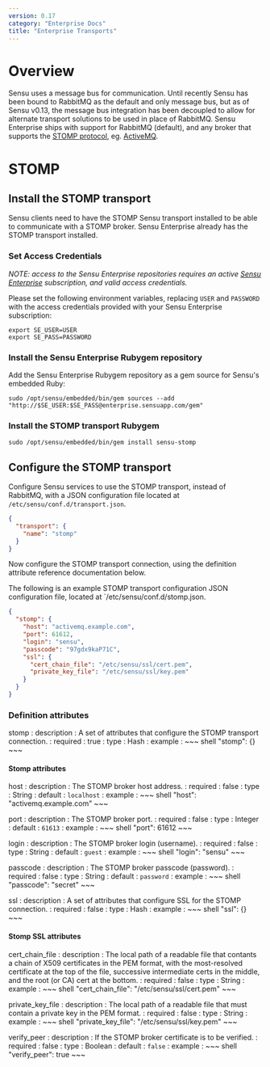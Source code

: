 ```yaml
---
version: 0.17
category: "Enterprise Docs"
title: "Enterprise Transports"
---
```


# Overview

Sensu uses a message bus for communication. Until recently Sensu has been bound to RabbitMQ as the default and only message bus, but as of Sensu v0.13, the message bus integration has been decoupled to allow for alternate transport solutions to be used in place of RabbitMQ. Sensu Enterprise ships with support for RabbitMQ (default), and any broker that supports the [STOMP protocol][stomp], eg. [ActiveMQ][activemq].

# STOMP

## Install the STOMP transport

Sensu clients need to have the STOMP Sensu transport installed to be able to communicate with a STOMP broker. Sensu Enterprise already has the STOMP transport installed.

### Set Access Credentials

_NOTE: access to the Sensu Enterprise repositories requires an active [Sensu Enterprise](http://sensuapp.org/enterprise#pricing) subscription, and valid access credentials._

Please set the following environment variables, replacing `USER` and `PASSWORD` with the access credentials provided with your Sensu Enterprise subscription:

~~~ shell
export SE_USER=USER
export SE_PASS=PASSWORD
~~~

### Install the Sensu Enterprise Rubygem repository

Add the Sensu Enterprise Rubygem repository as a gem source for Sensu's embedded Ruby:

~~~ shell
sudo /opt/sensu/embedded/bin/gem sources --add "http://$SE_USER:$SE_PASS@enterprise.sensuapp.com/gem"
~~~

### Install the STOMP transport Rubygem

~~~ shell
sudo /opt/sensu/embedded/bin/gem install sensu-stomp
~~~

## Configure the STOMP transport

Configure Sensu services to use the STOMP transport, instead of RabbitMQ, with a JSON configuration file located at `/etc/sensu/conf.d/transport.json`.

~~~ json
{
  "transport": {
    "name": "stomp"
  }
}
~~~

Now configure the STOMP transport connection, using the definition attribute reference documentation below.

The following is an example STOMP transport configuration JSON configuration file, located at `/etc/sensu/conf.d/stomp.json.

~~~ json
{
  "stomp": {
    "host": "activemq.example.com",
    "port": 61612,
    "login": "sensu",
    "passcode": "97gdx9kaP71C",
    "ssl": {
      "cert_chain_file": "/etc/sensu/ssl/cert.pem",
      "private_key_file": "/etc/sensu/ssl/key.pem"
    }
  }
}
~~~

### Definition attributes

stomp
: description
  : A set of attributes that configure the STOMP transport connection.
: required
  : true
: type
  : Hash
: example
  : ~~~ shell
    "stomp": {}
    ~~~

#### Stomp attributes

host
: description
  : The STOMP broker host address.
: required
  : false
: type
  : String
: default
  : `localhost`
: example
  : ~~~ shell
    "host": "activemq.example.com"
    ~~~

port
: description
  : The STOMP broker port.
: required
  : false
: type
  : Integer
: default
  : `61613`
: example
  : ~~~ shell
    "port": 61612
    ~~~

login
: description
  : The STOMP broker login (username).
: required
  : false
: type
  : String
: default
  : `guest`
: example
  : ~~~ shell
    "login": "sensu"
    ~~~

passcode
: description
  : The STOMP broker passcode (password).
: required
  : false
: type
  : String
: default
  : `password`
: example
  : ~~~ shell
    "passcode": "secret"
    ~~~

ssl
: description
  : A set of attributes that configure SSL for the STOMP connection.
: required
  : false
: type
  : Hash
: example
  : ~~~ shell
    "ssl": {}
    ~~~

#### Stomp SSL attributes

cert_chain_file
: description
  : The local path of a readable file that contants a chain of X509 certificates in the PEM format, with the most-resolved certificate at the top of the file, successive intermediate certs in the middle, and the root (or CA) cert at the bottom.
: required
  : false
: type
  : String
: example
  : ~~~ shell
    "cert_chain_file": "/etc/sensu/ssl/cert.pem"
    ~~~

private_key_file
: description
  : The local path of a readable file that must contain a private key in the PEM format.
: required
  : false
: type
  : String
: example
  : ~~~ shell
    "private_key_file": "/etc/sensu/ssl/key.pem"
    ~~~

verify_peer
: description
  : If the STOMP broker certificate is to be verified.
: required
  : false
: type
  : Boolean
: default
  : `false`
: example
  : ~~~ shell
    "verify_peer": true
    ~~~

[stomp]: http://stomp.github.io
[activemq]: http://activemq.apache.org
